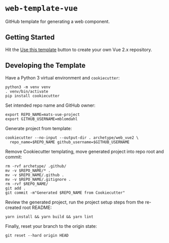 # `web-template-vue`

GitHub template for generating a web component.

## Getting Started

Hit the [Use this template](https://github.com/mkdevops-se/web-template-vue/generate) button to create your own Vue 2.x repository.

## Developing the Template

Have a Python 3 virtual environment and `cookiecutter`:

    python3 -m venv venv
    . venv/bin/activate
    pip install cookiecutter

Set intended repo name and GitHub owner:

    export REPO_NAME=mats-vue-project
    export GITHUB_USERNAME=mblomdahl

Generate project from template:

    cookiecutter --no-input --output-dir . archetype/web_vue2 \
      repo_name=$REPO_NAME github_username=$GITHUB_USERNAME

Remove Cookiecutter templating, move generated project into repo root and commit:

    rm -rvf archetype/ .github/
    mv -v $REPO_NAME/* .
    mv -v $REPO_NAME/.github .
    mv -v $REPO_NAME/.gitignore .
    rm -rvf $REPO_NAME/
    git add .
    git commit -m"Generated $REPO_NAME from Cookiecutter"

Review the generated project, run the project setup steps from the re-created root README:

    yarn install && yarn build && yarn lint

Finally, reset your branch to the origin state:

    git reset --hard origin HEAD
